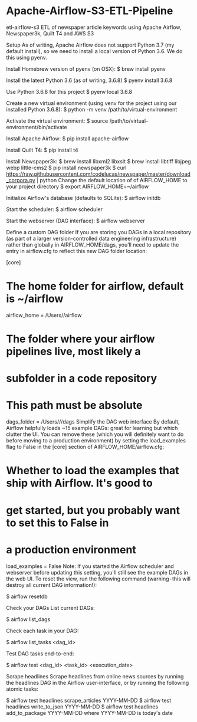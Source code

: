 # Apache-Airflow-S3-ETL-Pipeline
etl-airflow-s3
ETL of newspaper article keywords using Apache Airflow, Newspaper3k, Quilt T4 and AWS S3

Setup
As of writing, Apache Airflow does not support Python 3.7 (my default install), so we need to install a local version of Python 3.6. We do this using pyenv.

Install Homebrew version of pyenv (on OSX):
$ brew install pyenv

Install the latest Python 3.6 (as of writing, 3.6.8)
$ pyenv install 3.6.8

Use Python 3.6.8 for this project
$ pyenv local 3.6.8

Create a new virtual environment (using venv for the project using our installed Python 3.6.8):
$ python -m venv /path/to/virtual-environment

Activate the virtual environment:
$ source /path/to/virtual-environment/bin/activate

Install Apache Airflow:
$ pip install apache-airflow

Install Quilt T4:
$ pip install t4

Install Newspaper3k:
$ brew install libxml2 libxslt
$ brew install libtiff libjpeg webp little-cms2
$ pip install newspaper3k
$ curl https://raw.githubusercontent.com/codelucas/newspaper/master/download_corpora.py | python
Change the default location of of AIRFLOW_HOME to your project directory
$ export AIRFLOW_HOME=~/airflow

Initialize Airflow's database (defaults to SQLite):
$ airflow initdb

Start the scheduler:
$ airflow scheduler

Start the webserver (DAG interface):
$ airflow webserver

Define a custom DAG folder
If you are storing you DAGs in a local repository (as part of a larger version-controlled data engineering infrastructure) rather than globally in AIRFLOW_HOME/dags, you’ll need to update the entry in airflow.cfg to reflect this new DAG folder location:

[core]
# The home folder for airflow, default is ~/airflow
airflow_home = /Users/<username>/airflow

# The folder where your airflow pipelines live, most likely a
# subfolder in a code repository
# This path must be absolute
dags_folder = /Users/<username>/<path-to-repo>/dags
Simplify the DAG web interface
By default, Airflow helpfully loads ~15 example DAGs: great for learning but which clutter the UI. You can remove these (which you will definitely want to do before moving to a production environment) by setting the load_examples flag to False in the [core] section of AIRFLOW_HOME/airflow.cfg:

# Whether to load the examples that ship with Airflow. It's good to
# get started, but you probably want to set this to False in 
# a production environment
load_examples = False
Note: If you started the Airflow scheduler and webserver before updating this setting, you'll still see the example DAGs in the web UI. To reset the view, run the following command (warning - this will destroy all current DAG information!):

$ airflow resetdb

Check your DAGs
List current DAGs:

$ airflow list_dags

Check each task in your DAG:

$ airflow list_tasks <dag_id>

Test DAG tasks end-to-end:

$ airflow test <dag_id> <task_id> <execution_date>

Scrape headlines
Scrape headlines from online news sources by running the headlines DAG in the Airflow user-interface, or by running the following atomic tasks:

$ airflow test headlines scrape_articles YYYY-MM-DD
$ airflow test headlines write_to_json YYYY-MM-DD
$ airflow test headlines add_to_package YYYY-MM-DD
where YYYY-MM-DD is today's date


